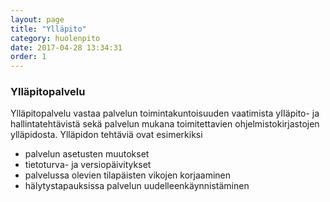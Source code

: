 ```yaml
---
layout: page
title: "Ylläpito"
category: huolenpito
date: 2017-04-28 13:34:31
order: 1
---
```


### Ylläpitopalvelu

Ylläpitopalvelu vastaa palvelun toimintakuntoisuuden vaatimista yIIäpito- ja hallintatehtävistä sekä palvelun mukana toimitettavien ohjelmistokirjastojen ylläpidosta. Ylläpidon tehtäviä ovat esimerkiksi 

- palvelun asetusten muutokset
- tietoturva- ja versiopäivitykset
- palvelussa olevien tilapäisten vikojen korjaaminen
- hälytystapauksissa palvelun uudelleenkäynnistäminen
